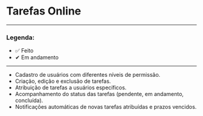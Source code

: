 # Tarefas Online
----
### Legenda:
- ✅ Feito
- ✔ Em andamento


----
- Cadastro de usuários com diferentes níveis de permissão.
- Criação, edição e exclusão de tarefas.
- Atribuição de tarefas a usuários específicos.
- Acompanhamento do status das tarefas (pendente, em 
andamento, concluída).
- Notificações automáticas de novas tarefas atribuídas e prazos 
vencidos.
